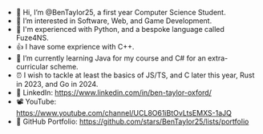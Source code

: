 - 👋 Hi, I’m @BenTaylor25, a first year Computer Science Student.
- 👀 I’m interested in Software, Web, and Game Development.
- 💪 I'm experienced with Python, and a bespoke language called Fuze4NS.
- 👍 I have some exprience with C++.
- 🌱 I’m currently learning Java for my course and C# for an extra-curricular scheme.
- ⏰ I wish to tackle at least the basics of JS/TS, and C later this year, Rust in 2023, and Go in 2024.
- 🤝 LinkedIn: https://www.linkedin.com/in/ben-taylor-oxford/
- 📽️ YouTube: https://www.youtube.com/channel/UCL8O61iBtOvLtsEMXS-1aJQ
- 📁 GitHub Portfolio: https://github.com/stars/BenTaylor25/lists/portfolio

<!---
BenM88888888/BenM88888888 is a ✨ special ✨ repository because its `README.md` (this file) appears on your GitHub profile.
You can click the Preview link to take a look at your changes.
--->
